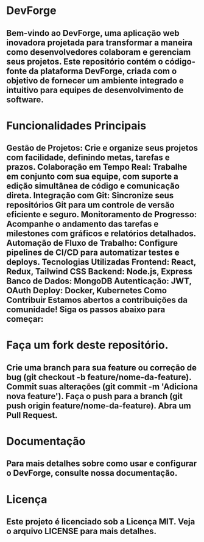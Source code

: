 # DevForge
## Bem-vindo ao DevForge, uma aplicação web inovadora projetada para transformar a maneira como desenvolvedores colaboram e gerenciam seus projetos. Este repositório contém o código-fonte da plataforma DevForge, criada com o objetivo de fornecer um ambiente integrado e intuitivo para equipes de desenvolvimento de software.

# Funcionalidades Principais
## Gestão de Projetos: Crie e organize seus projetos com facilidade, definindo metas, tarefas e prazos. Colaboração em Tempo Real: Trabalhe em conjunto com sua equipe, com suporte a edição simultânea de código e comunicação direta. Integração com Git: Sincronize seus repositórios Git para um controle de versão eficiente e seguro. Monitoramento de Progresso: Acompanhe o andamento das tarefas e milestones com gráficos e relatórios detalhados. Automação de Fluxo de Trabalho: Configure pipelines de CI/CD para automatizar testes e deploys. Tecnologias Utilizadas Frontend: React, Redux, Tailwind CSS Backend: Node.js, Express Banco de Dados: MongoDB Autenticação: JWT, OAuth Deploy: Docker, Kubernetes Como Contribuir Estamos abertos a contribuições da comunidade! Siga os passos abaixo para começar:

# Faça um fork deste repositório.
## Crie uma branch para sua feature ou correção de bug (git checkout -b feature/nome-da-feature). Commit suas alterações (git commit -m 'Adiciona nova feature'). Faça o push para a branch (git push origin feature/nome-da-feature). Abra um Pull Request.

# Documentação
## Para mais detalhes sobre como usar e configurar o DevForge, consulte nossa documentação.

# Licença
## Este projeto é licenciado sob a Licença MIT. Veja o arquivo LICENSE para mais detalhes.
